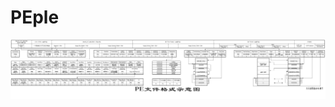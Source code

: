 # PEple
![PE Structure.png](https://github.com/absolutelycold/PEple/blob/master/PE%20Structure.png)

